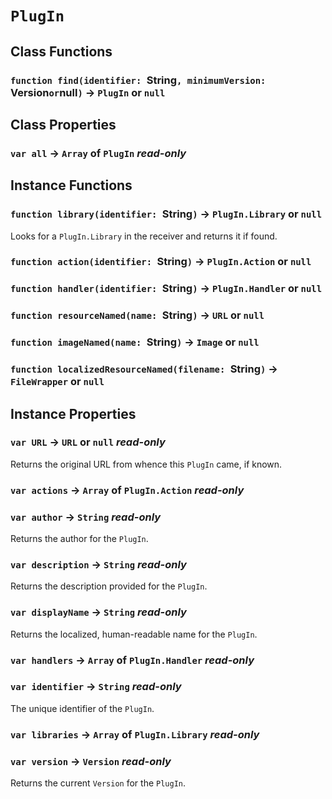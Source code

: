 # `PlugIn`

## Class Functions

### `function find(identifier: `String`, minimumVersion: `Version` or `null`)` → `PlugIn` or `null`

## Class Properties

### `var all` → `Array` of `PlugIn` _read-only_

## Instance Functions

### `function library(identifier: `String`)` → `PlugIn.Library` or `null`

Looks for a `PlugIn.Library` in the receiver and returns it if found.   
  


### `function action(identifier: `String`)` → `PlugIn.Action` or `null`

### `function handler(identifier: `String`)` → `PlugIn.Handler` or `null`

### `function resourceNamed(name: `String`)` → `URL` or `null`

### `function imageNamed(name: `String`)` → `Image` or `null`

### `function localizedResourceNamed(filename: `String`)` → `FileWrapper` or `null`

## Instance Properties

### `var URL` → `URL` or `null` _read-only_

Returns the original URL from whence this `PlugIn` came, if known.   
  


### `var actions` → `Array` of `PlugIn.Action` _read-only_

### `var author` → `String` _read-only_

Returns the author for the `PlugIn`.   
  


### `var description` → `String` _read-only_

Returns the description provided for the `PlugIn`.   
  


### `var displayName` → `String` _read-only_

Returns the localized, human-readable name for the `PlugIn`.   
  


### `var handlers` → `Array` of `PlugIn.Handler` _read-only_

### `var identifier` → `String` _read-only_

The unique identifier of the `PlugIn`.   
  


### `var libraries` → `Array` of `PlugIn.Library` _read-only_

### `var version` → `Version` _read-only_

Returns the current `Version` for the `PlugIn`.   
  

